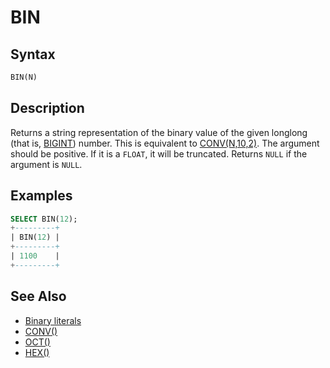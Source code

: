 # BIN

## Syntax

```sql
BIN(N)
```

## Description

Returns a string representation of the binary value of the given longlong (that is, [BIGINT](/columns-storage-engines-and-plugins/data-types/data-types-numeric-data-types/bigint)) number. This is equivalent to [CONV(N,10,2)](/built-in-functions/numeric-functions/conv). The argument should be positive. If it is a `FLOAT`, it will be truncated. Returns `NULL` if the argument is `NULL`.

## Examples

```sql
SELECT BIN(12);
+---------+
| BIN(12) |
+---------+
| 1100    |
+---------+
```

## See Also

- [Binary literals](/sql-statements-structure/sql-language-structure/binary-literals)
- [CONV()](/built-in-functions/numeric-functions/conv)
- [OCT()](/built-in-functions/numeric-functions/oct)
- [HEX()](/built-in-functions/string-functions/hex)